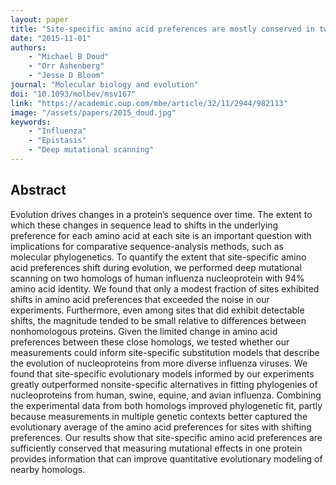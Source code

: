 ```yaml
---
layout: paper
title: "Site-specific amino acid preferences are mostly conserved in two closely related protein homologs"
date: "2015-11-01"
authors: 
    - "Michael B Doud"
    - "Orr Ashenberg"
    - "Jesse D Bloom"
journal: "Molecular biology and evolution"
doi: "10.1093/molbev/msv167"
link: "https://academic.oup.com/mbe/article/32/11/2944/982113"
image: "/assets/papers/2015_doud.jpg"
keywords:
    - "Influenza"
    - "Epistasis"
    - "Deep mutational scanning"
---
```


## Abstract

Evolution drives changes in a protein’s sequence over time. The extent to which these changes in sequence lead to shifts in the underlying preference for each amino acid at each site is an important question with implications for comparative sequence-analysis methods, such as molecular phylogenetics. To quantify the extent that site-specific amino acid preferences shift during evolution, we performed deep mutational scanning on two homologs of human influenza nucleoprotein with 94% amino acid identity. We found that only a modest fraction of sites exhibited shifts in amino acid preferences that exceeded the noise in our experiments. Furthermore, even among sites that did exhibit detectable shifts, the magnitude tended to be small relative to differences between nonhomologous proteins. Given the limited change in amino acid preferences between these close homologs, we tested whether our measurements could inform site-specific substitution models that describe the evolution of nucleoproteins from more diverse influenza viruses. We found that site-specific evolutionary models informed by our experiments greatly outperformed nonsite-specific alternatives in fitting phylogenies of nucleoproteins from human, swine, equine, and avian influenza. Combining the experimental data from both homologs improved phylogenetic fit, partly because measurements in multiple genetic contexts better captured the evolutionary average of the amino acid preferences for sites with shifting preferences. Our results show that site-specific amino acid preferences are sufficiently conserved that measuring mutational effects in one protein provides information that can improve quantitative evolutionary modeling of nearby homologs.
